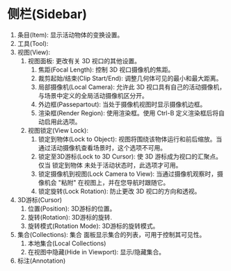 # 侧栏(Sidebar)

1. 条目(Item): 显示活动物体的变换设置。
2. 工具(Tool): 
3. 视图(View): 
    1. 视图面板: 更改有关 3D 视口的其他设置。
        1. 焦距(Focal Length): 控制 3D 视口摄像机的焦距。
        2. 裁剪起始/结束(Clip Start/End): 调整几何体可见的最小和最大距离。
        3. 局部摄像机(Local Camera): 允许此 3D 视口具有自己的活动摄像机，与场景中定义的全局活动摄像机区分开。
        4. 外边框(Passepartout): 当处于摄像机视图时显示摄像机边框。
        5. 渲染框(Render Region): 使用渲染框。使用 Ctrl-B 定义渲染框后将自动启用此选项。
    2. 视图锁定(View Lock):
        1. 锁定到物体(Lock to Object): 视图将围绕该物体运行和前后缩放。当通过活动摄像机查看场景时，这个选项不可用。
        2. 锁定至3D游标(Lock to 3D Cursor): 使 3D 游标成为视口的汇聚点。仅当 锁定到物体 未处于活动状态时，此选项才可用。
        3. 锁定摄像机到视图(Lock Camera to View): 当通过摄像机观察时，摄像机会 "粘附" 在视图上，并在您导航时跟随它。
        4. 锁定旋转(Lock Rotation): 防止更改 3D 视口的方向和透视。
4. 3D游标(Cursor)
    1. 位置(Position): 3D游标的位置。
    2. 旋转(Rotation): 3D游标的旋转.
    3. 旋转模式(Rotation Mode): 3D游标的旋转模式。
5. 集合(Collections): 集合 面板显示集合的列表，可用于控制其可见性。
    1. 本地集合(Local Collections)
    2. 在视图中隐藏(Hide in Viewport): 显示/隐藏集合。
6. 标注(Annotation)




